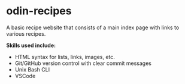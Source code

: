 # odin-recipes
A basic recipe website that consists of a main index page with links to various recipes.

<b>Skills used include:</b>
- HTML syntax for lists, links, images, etc.
- Git/GitHub version control with clear commit messages
- Unix Bash CLI
- VSCode